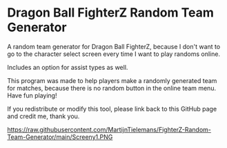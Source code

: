 # Dragon Ball FighterZ Random Team Generator
A random team generator for Dragon Ball FighterZ, 
because I don't want to go to the character select screen every time I want to play randoms online. 

Includes an option for assist types as well.

This program was made to help players make a randomly generated team for matches, 
because there is no random button in the online team menu.
Have fun playing!


If you redistribute or modify this tool, please link back to this GitHub page and credit me, thank you.

https://raw.githubusercontent.com/MartijnTielemans/FighterZ-Random-Team-Generator/main/Screeny1.PNG
